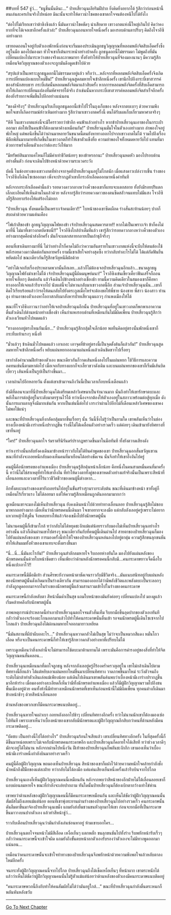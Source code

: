##บทที่ 547 ชู่ว์...
“ธนูชิ้นนั้นดีนะ...” ป๋ายเสี่ยวฉุนเลียริมฝีปาก ยิ่งคิดยิ่งอยากได้ รู้สึกว่าก่อนหน้านี้ตนเล่นละครเกินจริงไปหน่อย มิฉะนั้นจะทำให้ดาวนำโชคของเขาตกใจจนต้องหนีไปได้ยังไง

“ต่อไปไม่เรียกเขาว่าต้าซิงซิงแล้ว นี่มันดาวนำโชคชัดๆ น่าเสียดาย เขาวงกตแห่งนี้ใหญ่เกินไป คิดว่าคงยากที่จะได้เจอเขาอีกครั้งแล้วล่ะ” ป๋ายเสี่ยวฉุนถอนหายใจหนึ่งครั้ง มองรอบด้านตาปริบๆ คิดถึงโจวอีซิงอย่างมาก

เขาทอดถอนใจอยู่กับตัวเองพักหนึ่งก่อนจะเริ่มมองประเมินลูกธนูวิญญาณที่หลอมพลังจิตสิบเอ็ดครั้งซึ่งอยู่ในมือ มองไปมองมา หัวใจเขาก็เต้นกระหน่ำอย่างบ้าคลั่ง ลูกธนูดอกนี้ไม่ธรรมดา ไม่พูดถึงที่มันเปลี่ยนแปลงไปมาระหว่างของจริงและภาพมายา ทั้งยังทำให้ป๋ายเสี่ยวฉุนที่จ้องมองนานๆ มีความรู้สึกเหมือนจิตวิญญาณของตัวเองจะถูกมันดึงดูดเข้าไปด้วย

“สรุปแล้วเป็นเพราะลูกธนูดอกนี้ไม่ธรรมดาอยู่แล้ว หรือว่า...หลังจากที่หลอมพลังจิตสิบเอ็ดครั้งจึงเกิดการเปลี่ยนแปลงแบบใหม่ขึ้น!” ป๋ายเสี่ยวฉุนสูดลมหายใจเข้าลึกหนึ่งครั้ง เขานึกไปถึงกระบี่เขาสวรรค์ของสำนักสยบธาร กระบี่เล่มนั้นหลอมพลังจิตมาแล้วสิบครั้ง หากการหลอมพลังจิตครั้งที่สิบเอ็ดสามารถทำให้เกิดการเปลี่ยนแปลงที่มหัศจรรย์ได้จริง ถ้าเช่นนั้นหากกระบี่เขาสวรรค์หลอมพลังจิตสำเร็จอีกครั้ง ต้องยิ่งร้ายกาจเพิ่มขึ้นไปอีกอย่างแน่นอน

“ของดีจริงๆ” ป๋ายเสี่ยวฉุนรีบเก็บลูกธนูดอกนี้เข้าไปไว้ในถุงเก็บของ หลังจากตบเบาๆ ด้วยความพึงพอใจเขาก็เกิดอารมณ์ห้าวเหิมอย่างมาก รู้สึกว่ามาเขาวงกตครั้งนี้ ตนได้รับผลเก็บเกี่ยวมหาศาลจริงๆ

“หึหึ ในเขาวงกตแห่งนี้จะมีใครรวยกว่าข้าอีก คนฟ้าแล้วอย่างไร หากข้าป๋ายเสี่ยวฉุนเอาของในกระเป๋าออกมา ต่อให้เป็นคนฟ้าก็ต้องมาตาค้างเหมือนกัน!” ป๋ายเสี่ยวฉุนมั่นใจในตัวเองอย่างมาก ลำพองใจอยู่พักใหญ่ แต่พอนึกขึ้นได้ว่าผ่านมาหลายวันขนาดนี้ตนยังหาทางออกไปจากเขาวงกตไม่ได้ รวมไปถึงเรื่องพิลึกพิลั่นมากมายที่เกิดขึ้นในเขาวงกตก็ทำให้เขาตัวแข็งทื่อ ความลำพองใจทั้งหมดหายวับไป แทนที่มาด้วยการพร่ำเตือนตัวเองว่าต้องระวังให้มาก

“มีทรัพย์สินมากแค่ไหนก็ไม่มีค่าเท่าชีวิตน้อยๆ ของข้าหรอกนะ” ป๋ายเสี่ยวฉุนหดหัว มองไปรอบด้านอย่างตื่นตัว ก่อนจะเดินไปข้างหน้าด้วยความระแวดระวัง

บัดนี้ ในช่องทางของเขาวงกตที่ห่างจากจุดที่ป๋ายเสี่ยวฉุนอยู่ไม่ไกลนัก เมื่อแสงดาวเปล่งวาบขึ้น ร่างของโจวอีซิงก็เดินโซเซออกมา เพิ่งจะปรากฏตัวเขาก็กระอักเลือดออกมาหนึ่งคำทันที

หลังจากกระอักเลือดคำนี้แล้ว รอยดวงดาวกลางหว่างคิ้วของเขาก็แทบจะแตกสลาย ทั้งยังมีรอยปริแตกเล็กละเอียดให้เห็นด้านในแล้วด้วย หลังจากรู้สึกว่ารอยดวงดาวของตนซีดสลัวจนแทบไม่มีแสง โจวอีซิงก็รู้สึกอยากร้องไห้แต่ร้องไม่ออก

“ป๋ายเสี่ยวฉุน ทั้งหมดนี้เป็นเพราะเจ้าคนเดียว!!” ใบหน้าของเขาซีดเผือด ร่างสั่นสะท้านน้อยๆ ปากก็สบถด่าด้วยความแค้นเคือง

“ไฟเก้าสีของข้า ลูกธนูวิญญาณไฟของข้า เจ้าป๋ายเสี่ยวฉุนสมควรตาย!! หากไม่เป็นเพราะเจ้า ข้าก็คงไม่มาที่นี่ ไม่มาที่เขาวงกตบัดซบนี่!!” โจวอีซิงใกล้บ้าเต็มทีแล้ว เขารู้สึกว่ารอยดาวกลางหว่างคิ้วของตัวเอง อย่างมากสุดคือนำส่งอีกครั้ง มันก็จะแตกสลายกลายเป็นเถ้าธุลีจริงๆ

ตอนที่เขาเดินทางมาที่นี่ ไม่ว่าอย่างไรก็คาดไม่ถึงว่าความอันตรายในเขาวงกตแห่งนี้จะบีบให้ตนต้องใช้พลังรอยดวงดาวติดต่อกันหลายครั้ง ยามนี้เขาเสียใจอย่างสุดซึ้ง ทว่ากลับทำอะไรไม่ได้ ได้แต่กัดฟันยืนหยัดต่อไป ขณะเดียวกันก็รู้สึกขวัญหนีดีฝ่อด้วย

“อย่าได้เจอกับเรื่องประหลาดพวกนั้นอีกเลย...แล้วก็ไม่ต้องเจอป๋ายเสี่ยวฉุนอีกแล้ว...ขนาดลูกธนูวิญญาณไฟยังฆ่าเขาไม่ได้ เจ้าป๋ายเสี่ยวฉุนผู้นี้ผิดมนุษย์มนา!” โจวอีซิงเข่นเขี้ยวเคี้ยวฟันเสร็จก็ถอนหายใจเฮือกๆ ติดต่อกัน แล้วจึงเดินไปข้างหน้าอย่างเชื่องช้า ยามนี้ความคิดเดียวในสมองเขาก็คือหาทางออกให้เจอแล้วรีบจากไป นับแต่นี้จะไม่หวนกลับมาเขาวงกตนี้อีก ส่วนเจ้าป๋ายเสี่ยวฉุนนั่น...เขาก็คิดไว้เรียบร้อยแล้วว่ารอให้ตนกลับไปยังตระกูลเมื่อไหร่จะต้องขอให้พี่ชาย น้องชาย พี่สาว น้องสาว ท่านลุง ท่านอาของตัวเองหาโอกาสกลับมาสังหารป๋ายเสี่ยวฉุนแถวๆ กำแพงเมืองให้ได้

ขณะที่โจวอีซิงภาวนาว่าอย่าให้เจอป๋ายเสี่ยวฉุนอีกนั้น ป๋ายเสี่ยวฉุนที่อยู่ในเขาวงกตก็พกพาเอาความตื่นตัวเดินไปด้านหน้าอย่างเชื่องช้า เห็นกำแพงรอบด้านที่เหมือนกันไม่มีผิดเพี้ยน ป๋ายเสี่ยวฉุนรู้สึกว่าตัวเองเวียนหัวไปหมดแล้ว

“ทางออกอยู่ตรงไหนกันเนี่ย...” ป๋ายเสี่ยวฉุนรู้สึกกลุ้มใจเล็กน้อย พอยืนคิดอยู่ตรงนั้นพักหนึ่งเขาก็กระทืบเท้าแรงๆ หนึ่งที

“มั่วแล้วๆ ข้าเดินมั่วไปหมดแล้ว เอาเถอะ เอาจุดที่ข้าอยู่ตรงนี้เป็นจุดตั้งต้นก็แล้วกัน!” ป๋ายเสี่ยวฉุนสูดลมหายใจเข้าลึกหนึ่งครั้ง หยิบแผ่นหยกออกมาแผ่นหนึ่งแล้วเดินชิดขวาไปเรื่อยๆ

เขากำลังคำนวณฝีเท้าของตัวเอง ขณะเดียวกันก็วาดเส้นหนึ่งลงไปในแผ่นหยก ใช้วิธีการและความอดทนเช่นนี้ตามหาต่อไป เมื่อเจอกับทางแยกก็จะเลี้ยวขวาดังเดิม และบนแผ่นหยกของเขาก็เริ่มมีเส้นบิดเบี้ยวๆ เส้นหนึ่งเป็นรูปเป็นร่างขึ้นมา...

เวลาผ่านไปอีกหลายวัน ตั้งแต่เขาเข้ามาจนถึงวันนี้เป็นเวลาเกือบหนึ่งเดือนแล้ว

ยังดีที่ตอนจะมาที่นี่ป๋ายเสี่ยวฉุนได้เตรียมเหล้าวิเศษมาเป็นจำนวนมาก นั่นถึงทำให้เขารักษาตบะและพลังในการต่อสู้อยู่ในระดับมาตรฐานไว้ได้ ทว่าเนื่องจากต้องให้ตัวเองอยู่ในสภาวะพร้อมต่อสู้ทุกเมื่อ ดังนั้นการเผาผลาญจึงมีมากเช่นกัน หากเป็นเช่นนี้ต่อไป เกรงว่าผ่านไปอีกไม่กี่เดือนเหล้าวิเศษของเขาคงไม่พอใช้แน่ๆ

และขณะที่ป๋ายเสี่ยวฉุนยิ่งกลัดกลุ้มมากขึ้นเรื่อยๆ นั้น วันนี้ซึ่งไม่รู้ว่าเป็นยามใด เขาพลันเห็นว่าในช่องทางเบื้องหน้ามีเงาร่างหนึ่งปรากฏขึ้น ร่างนี้ไม่ได้เคลื่อนตัวอย่างรวดเร็ว แต่ค่อยๆ เดินเข้ามายังทิศทางที่เขายืนอยู่

“ใคร!” ป๋ายเสี่ยวฉุนตกใจ ร่มราตรีนิรันดร์ปรากฏพรวดขึ้นมาในมือทันที ทั้งยังตวาดเสียงดัง

ทว่าเงาร่างนั้นกลับยังคงเดินมาข้างหน้าราวกับไม่ได้ยินคำพูดของเขา ป๋ายเสี่ยวฉุนอกสั่นขวัญแขวน ขณะที่กำลังจะถอยหนีกลับมองเห็นคนที่มาเยือนได้อย่างชัดเจน นั่นจึงทำให้เขาอึ้งงันไปครู่

คนผู้นี้คือนักพรตของกำแพงเมือง ป๋ายเสี่ยวฉุนรู้สึกคุ้นหน้าเล็กน้อย คือหนึ่งในคนสามหมื่นคนที่มาครั้งนี้ ทว่านี่ไม่ใช่สาเหตุที่ทำให้เขาอึ้งงัน ที่ทำให้ดวงตาทั้งคู่ของเขาหดตัวอย่างแท้จริงนั้นเป็นเพราะสีหน้าที่เลื่อนลอยและดวงตาที่ไร้แววชีวิตชีวาของคนผู้นี้ต่างหาก...

อีกทั้งตบะบนร่างของเขายังถอยร่นไปอยู่ในขั้นสร้างฐานรากระดับต้น ขณะที่เดินมาข้างหน้า ขาทั้งคู่ก็เหมือนไร้เรี่ยวแรง ไม่ได้ลอยมา แต่ให้ความรู้สึกเหมือนถูกดันออกมามากกว่า

ดูเหมือนเขาจะมองไม่เห็นป๋ายเสี่ยวฉุน ยังคงเดินหน้าไปด้วยท่าทางเลื่อนลอย ป๋ายเสี่ยวฉุนรู้สึกไม่ชอบมาพากลอย่างมาก เมื่อเห็นว่านักพรตคนนี้เดินมา ใจเขาอยากจะลงมือ แต่กลับลังเลอยู่ครู่เพราะไม่อยากแหวกหญ้าให้งูตื่น จึงหลบทางให้แล้วจ้องเขม็งไปยังนักพรตผู้นั้น

ไม่นานคนผู้นี้ก็เข้ามาใกล้ ทว่ากลับไม่ได้หยุดชะงักแม้แต่น้อยราวกับมองไม่เห็นป๋ายเสี่ยวฉุนอย่างไรอย่างนั้น แล้วก็เดินผ่านเขาไปตรงๆ ขณะเดียวกันกับที่คนผู้นี้เดินผ่านไป สายตาของป๋ายเสี่ยวฉุนก็มองไปยังแผ่นหลังของเขา การมองครั้งนี้ทำให้ใจของป๋ายเสี่ยวฉุนหล่นลงไปอยู่ตาตุ่ม ความรู้สึกขนลุกขนชันทำให้เส้นผมทั้งหัวของเขาแทบจะตั้งตรงขึ้นมา

“นี่...นี่...นี่มันอะไรกัน!” ป๋ายเสี่ยวฉุนสำลักลมหายใจ รีบถอยห่างทันใด มองไปยังแผ่นหลังของนักพรตคนนั้นด้วยใบหน้าซีดขาว เห็นเพียงว่าด้านหลังนักพรตคนนี้กลับมี...คนกระดาษยาวเจ็ดฉื่อใบหนึ่งแปะเอาไว้!!

คนกระดาษนี้มีมือมีเท้า ส่วนศีรษะยังวาดหน้าตาชัดเจนราวกับมีชีวิตจริง...มันแนบสนิทอยู่กับแผ่นหลังของนักพรตผู้นั้นดั่งเกิดมาเป็นร่างเดียวกัน สามารถมองออกได้ว่ามีพลังชีวิตและพลังตบะเป็นระลอกๆ กำลังถูกดูดออกมาจากในร่างของนักพรตผู้นี้แล้วผสานรวมเข้าไปในร่างของคนกระดาษ

คนกระดาษนี้กำลังหลับตา สีหน้าดื่มด่ำเป็นสุข แถมใบหน้าของมันยังค่อยๆ เปลี่ยนแปลงไป มองดูแล้วเริ่มคล้ายคลึงกับนักพรตผู้นั้น

ภาพเหตุการณ์ประหลาดนี้ทำเอาป๋ายเสี่ยวฉุนตกใจจนตัวสั่นเทิ้ม รีบยกมือขึ้นอุดปากของตัวเองทันที กลัวว่าตัวเองจะร้องตะโกนออกมาแล้วไปทำให้คนกระดาษนั่นตื่นเข้า รอจนนักพรตผู้นี้เดินโซเซจากไปไกลแล้ว ป๋ายเสี่ยวฉุนถึงได้ผ่อนลมหายใจออกมายาวเหยียด

“นี่มันสถานที่ผีบ้าผีบออะไร...” ป๋ายเสี่ยวฉุนหวาดกลัวไม่เป็นสุข ไม่ว่าจะเป็นหมวกสีแดง หมั่นโถวเลือด หรือจะเป็นคนกระดาษนี่ก็ทำให้เขารู้สึกหวาดกลัวอย่างหาที่เปรียบไม่ได้

เพราะดูเหมือนว่าสิ่งเหล่านี้จะไม่สามารถใช้ตบะมาต้านทานได้ เพราะมันคือการดำรงอยู่ของสิ่งที่ทำให้จิตวิญญาณคนสั่นคลอน...

ป๋ายเสี่ยวฉุนเหมือนนกที่ตกใจลูกธนู หลังจากลังเลอยู่ครู่ก็ร้องคร่ำครวญอยู่ใน เขาไม่กล้าเดินไปตามทิศทางนี้อีกแล้ว ได้แต่หยิบเอาแผ่นหยกใหม่ขึ้นมาเปลี่ยนทิศทาง วาดภาพขึ้นมาใหม่ ระวังตัวจนถึงระดับไม่กล้าทำตัวเลินเล่อแม้เพียงน้อย แต่เดินไปเดินมาเขาพลันค้นพบว่าเบื้องหน้ามีเงาร่างปรากฏขึ้นมาอีกห้าร่าง เมื่อมองอย่างละเอียดก็เห็นว่ามีทั้งนักพรตกำแพงเมือง แล้วก็มีผู้ฝึกวิญญาณรวมไปถึงชนพื้นเมืองอยู่ด้วย คนทั้งห้านี้มีท่าทางเหมือนนักพรตที่เขาเห็นก่อนหน้านี้ไม่มีผิดเพี้ยน ทุกคนต่างก็เดินมาข้างหน้าช้าๆ ด้วยสีหน้าเลื่อนลอย

ด้านหลังของพวกเขาก็มีคนกระดาษแนบติดอยู่...

ป๋ายเสี่ยวฉุนหายใจแผ่วเบา ถอยหลังออกไปช้าๆ เปลี่ยนทิศทางอีกครั้ง ทว่าไม่นานนักเขาก็ต้องมองเซ่อไปทันที เพราะเขาเห็นว่าเบื้องหน้าของเขากลับมีนักพรตและผู้ฝึกวิญญาณอีกสิบกว่าคนที่ด้านหลังมีคนกระดาษติดอยู่...

“บัดซบ เป็นอย่างนี้ไปได้อย่างไร” ป๋ายเสี่ยวฉุนร้อนใจเสียแล้ว เขาเปลี่ยนทิศทางอีกครั้ง ในที่สุดครั้งนี้ก็ดีขึ้นมาหน่อยเพราะไม่เจอกับนักพรตคนกระดาษอีก และป๋ายเสี่ยวฉุนก็คลายใจได้เสียที ทว่าช่วงเวลาดีๆ มักจะอยู่ได้ไม่นาน หลังจากผ่านไปหนึ่งวัน ฝีเท้าของป๋ายเสี่ยวฉุนก็พลันชะงักกึก เขามองเห็นว่าเบื้องหน้ามีเงาร่างหนึ่งกำลังบินมาอย่างรวดเร็ว

คนผู้นี้คือผู้ฝึกวิญญาณ พอมองเห็นป๋ายเสี่ยวฉุน สีหน้าของเขาก็แฝงไว้ด้วยความหนักใจคล้ายกำลังชั่งน้ำหนักถึงฝีมือของแต่ละฝ่าย ทว่ากลับไม่ได้ลงมือ แค่แค่นเสียงเย็นหนึ่งครั้งแล้วรีบบินจากไปไกล

ป๋ายเสี่ยวฉุนเองก็เห็นผู้ฝึกวิญญาณคนนี้เหมือนกัน หลังจากพบว่าสีหน้าของอีกฝ่ายไม่ได้เลื่อนลอยเขาก็แอบผ่อนลมหายใจ ขณะที่กำลังจะเอ่ยปากถาม ทันใดนั้นป๋ายเสี่ยวฉุนก็ต้องเบิกตากว้างเท่าไข่ห่าน

เขาพบว่าด้านหลังของผู้ฝึกวิญญาณคนนี้ก็มีคนกระดาษเหมือนกัน และเห็นได้ชัดว่าผู้ฝึกวิญญาณคนนั้นสัมผัสไม่ถึงเลยแม้แต่น้อย ตอนที่เขาพุ่งทะยานผ่านร่างของป๋ายเสี่ยวฉุนไปอย่างรวดเร็ว คนกระดาษนั้นดันลืมตาขึ้นมาจ้องป๋ายเสี่ยวฉุนเขม็ง แถมยังส่งยิ้มชวนขนหัวลุกมาให้เขา ก่อนจะยกมือที่เป็นกระดาษขึ้นมาวางบนปากตัวเอง แล้วทำสีหน้าชู่ว์...

ราวกับเตือนป๋ายเสี่ยวฉุนว่ามันกำลังเล่นซ่อนหาอยู่ ห้ามเขาบอกใคร...

ป๋ายเสี่ยวฉุนตกใจจนหน้าไม่มีสีเลือด เหงื่อเย็นๆ แตกพลั่ก ขนลุกขนชันไปทั้งร่าง รีบพยักหน้ารับเร็วๆ กลัวว่าคนกระดาษนี้จะเข้าใจผิด แถมยังถึงขั้นตบหน้าอกตัวเองรับรองว่าตัวเองจะไม่มีทางพูดออกมาแน่นอน...

เหมือนว่าคนกระดาษนั้นจะเข้าใจท่าทางของป๋ายเสี่ยวฉุนจึงพยักหน้าด้วยความพึงพอใจแล้วหลับตาลงใหม่อีกครั้ง

จนกระทั่งผู้ฝึกวิญญาณคนนี้จากไปไกล ป๋ายเสี่ยวฉุนถึงได้เช็ดเหงื่อเย็นๆ ที่หน้าผาก เขาตระหนักได้แล้วว่าเห็นได้ชัดว่าผู้ฝึกวิญญาณคนนั้นไม่รู้ตัวแม้แต่น้อยว่าด้านหลังของตัวเองมีคนกระดาษแนบติดอยู่

“คนกระดาษพวกนี้ถึงกับทำให้คนสัมผัสไม่ได้ว่ามันอยู่ใกล้...” ขณะที่ป๋ายเสี่ยวฉุนกำลังตื่นตระหนกก็พลันหันหลังขวับ

------


[Go To Next Chapter]( ./170.md)